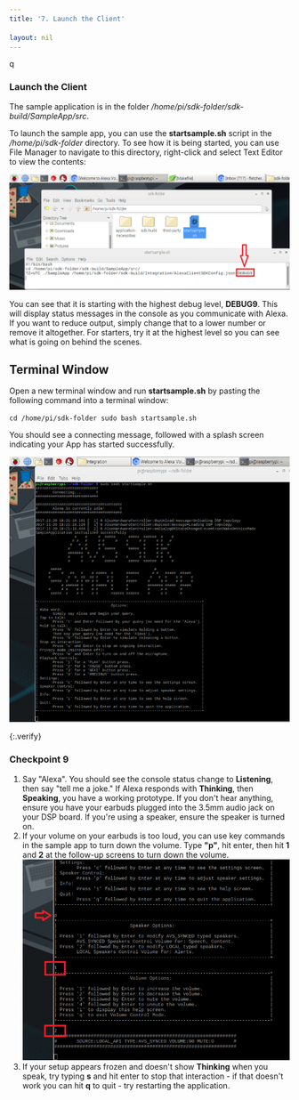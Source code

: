 ```yaml
---
title: '7. Launch the Client'

layout: nil
---
```

q
### Launch the Client

The sample application is in the folder */home/pi/sdk-folder/sdk-build/SampleApp/src*.

To launch the sample app, you can use the **startsample.sh** script in the */home/pi/sdk-folder* directory. To see how it is being started, you can use File Manager to navigate to this directory, right-click and select Text Editor to view the contents:

![](assets/Debug9.png)

You can see that it is starting with the highest debug level, **DEBUG9**. This will display status messages in the console as you communicate with Alexa. If you want to reduce output, simply change that to a lower number or remove it altogether. For starters, try it at the highest level so you can see what is going on behind the scenes.

## Terminal Window

Open a new terminal window and run **startsample.sh** by pasting the following command into a terminal window:

`cd /home/pi/sdk-folder
sudo bash startsample.sh
`

You should see a connecting message, followed with a splash screen indicating your App has started successfully.

![](assets/SampleApp.png)

{:.verify}
### Checkpoint 9

1. Say "Alexa". You should see the console status change to **Listening**, then say "tell me a joke."  If Alexa responds with **Thinking**, then **Speaking**, you have a working prototype.  If you don't hear anything, ensure you have your earbuds plugged into the 3.5mm audio jack on your DSP board.  If you're using a speaker, ensure the speaker is turned on.  
2. If your volume on your earbuds is too loud, you can use key commands in the sample app to turn down the volume.  Type **"p"**, hit enter, then hit **1** and **2** at the follow-up screens to turn down the volume.  
![](assets/VolumeDown.png)
3. If your setup appears frozen and doesn't show **Thinking** when you speak, try typing **s** and hit enter to stop that interaction - if that doesn't work you can hit **q** to quit - try restarting the application.
